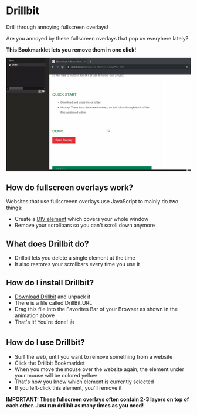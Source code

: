 # Drillbit
Drill through annoying fullscreen overlays!

Are you annoyed by these fullscreen overlays that pop uv everyhere lately?

**This Bookmarklet lets you remove them in one click!**

![Drillbit Demo](https://github.com/johnnyawesome/Drillbit/blob/master/DrillBitDemo.gif)

## How do  fullscreen overlays work?

Websites that use fullscreeen overlays use JavaScript to mainly do two things:

- Create a [DIV element](https://www.w3schools.com/tags/tag_div.asp) which covers your whole window
- Remove your scrollbars so you can't scroll down anymore

## What does Drillbit do?

- Drillbit lets you delete a single element at the time
- It also restores your scrollbars every time you use it

## How do I install Drillbit?

- [Download Drillbit](https://github.com/johnnyawesome/Drillbit/archive/master.zip) and unpack it
- There is a file called DrillBit.URL
- Drag this file into the Favorites Bar of your Browser as shown in the animation above
- That's it! You're done! 👍

## How do I use Drillbit?

- Surf the web, until you want to remove something from a website
- Click the Drillbit Bookmarklet
- When you move the mouse over the website again, the element under your mouse will be colored yellow
- That's how you know which element is currently selected
- If you left-click this element, you'll remove it

__**IMPORTANT: These fullscreen overlays often contain 2-3 layers on top of each other. Just run drillbit as many times as you need!**__

